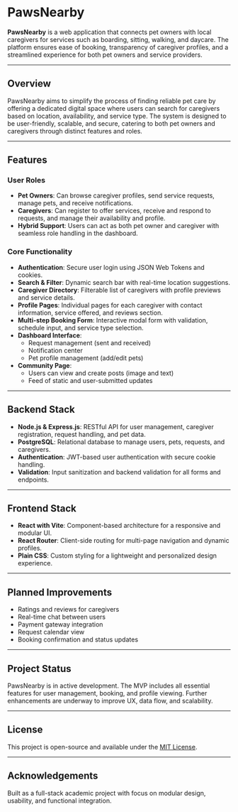 # PawsNearby

**PawsNearby** is a web application that connects pet owners with local caregivers for services such as boarding, sitting, walking, and daycare. The platform ensures ease of booking, transparency of caregiver profiles, and a streamlined experience for both pet owners and service providers.

---

## Overview

PawsNearby aims to simplify the process of finding reliable pet care by offering a dedicated digital space where users can search for caregivers based on location, availability, and service type. The system is designed to be user-friendly, scalable, and secure, catering to both pet owners and caregivers through distinct features and roles.

---

## Features

### User Roles

- **Pet Owners**: Can browse caregiver profiles, send service requests, manage pets, and receive notifications.
- **Caregivers**: Can register to offer services, receive and respond to requests, and manage their availability and profile.
- **Hybrid Support**: Users can act as both pet owner and caregiver with seamless role handling in the dashboard.

### Core Functionality

- **Authentication**: Secure user login using JSON Web Tokens and cookies.
- **Search & Filter**: Dynamic search bar with real-time location suggestions.
- **Caregiver Directory**: Filterable list of caregivers with profile previews and service details.
- **Profile Pages**: Individual pages for each caregiver with contact information, service offered, and reviews section.
- **Multi-step Booking Form**: Interactive modal form with validation, schedule input, and service type selection.
- **Dashboard Interface**:
  - Request management (sent and received)
  - Notification center
  - Pet profile management (add/edit pets)
- **Community Page**:
  - Users can view and create posts (image and text)
  - Feed of static and user-submitted updates

---

## Backend Stack

- **Node.js & Express.js**: RESTful API for user management, caregiver registration, request handling, and pet data.
- **PostgreSQL**: Relational database to manage users, pets, requests, and caregivers.
- **Authentication**: JWT-based user authentication with secure cookie handling.
- **Validation**: Input sanitization and backend validation for all forms and endpoints.

---

## Frontend Stack

- **React with Vite**: Component-based architecture for a responsive and modular UI.
- **React Router**: Client-side routing for multi-page navigation and dynamic profiles.
- **Plain CSS**: Custom styling for a lightweight and personalized design experience.

---


## Planned Improvements

- Ratings and reviews for caregivers
- Real-time chat between users
- Payment gateway integration
- Request calendar view
- Booking confirmation and status updates

---

## Project Status

PawsNearby is in active development. The MVP includes all essential features for user management, booking, and profile viewing. Further enhancements are underway to improve UX, data flow, and scalability.

---

## License

This project is open-source and available under the [MIT License](LICENSE).

---

## Acknowledgements

Built as a full-stack academic project with focus on modular design, usability, and functional integration.